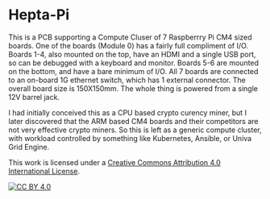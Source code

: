 # Hepta-Pi
This is a PCB supporting a Compute Cluser of 7 Raspberrry Pi CM4 sized boards. One of the boards (Module 0) has a
fairly full compliment of I/O. Boards 1-4, also mounted on the top, have an HDMI and a single USB
port, so can be debugged with a keyboard and monitor.  Boards 5-6 are mounted on the bottom,
and have a bare minimum of I/O.  All 7 boards are connected to an on-board 1G ethernet switch,
which has 1 external connector.  The overall board size is 150X150mm.   The whole thing is powered from a single 12V barrel jack.

I had initially conceived this as a CPU based crypto curency miner, but I later discovered that the ARM 
based CM4 boards and their competitors are not very effective crypto miners. 
So this is left as a generic compute cluster, with workload controlled by something like Kubernetes, Ansible, or Univa Grid Engine.

This work is licensed under a
[Creative Commons Attribution 4.0 International License][cc-by].

[![CC BY 4.0][cc-by-image]][cc-by]

[cc-by]: http://creativecommons.org/licenses/by/4.0/
[cc-by-image]: https://i.creativecommons.org/l/by/4.0/88x31.png
[cc-by-shield]: https://img.shields.io/badge/License-CC%20BY%204.0-lightgrey.svg
